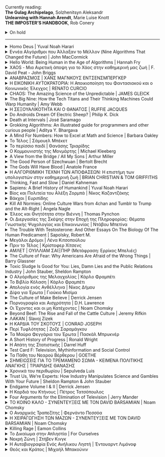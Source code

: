 <p>
Currently reading:
    <br><strong>The Gulag Archipelago</strong>, Solzhenitsyn Aleksandr
    <br><strong>Unlearning with Hannah Arendt</strong>, Marie Luise Knott
    <br><strong>THE IMPOSTER’S HANDBOOK</strong>, Rob Conery
</p>

<!-- TITLE -->
<!--
<details>
    <summary>TITLE | AUTHOR</summary>
    <img src="images/COVER" />
    <p>Finished reading: XX/XX/2020</p>
    <p>Publisher: PUBLISHER</p>
    <p><a href=""></a></p>
    <h3>Quotes</h3>
    <blockquote>
        <p><em>&quot;&quot;</em></p>
    </blockquote>
</details>
-->

<!-- ON HOLD -->

<details>
    <summary>On hold</summary> 
    <p><strong>Artificial Neural Networks</strong>, Robert J. Schalkoff</p>
    <br><strong>An introduction to neural networks</strong>, Ben Kröse, Patrick van der Smagt
    <p><strong>The Mass Psychology of Fascism</strong>, Wilhelm Reich</p>
</details>
    
<hr>

<!-- HOMO DEUS -->
<details>
    <summary>Homo Deus | Yuval Noah Harari</summary>
    <img src="images/homo-deus.jpg" />
    <p>Finished reading: 10/05/2021</p>
    <p>Publisher: Penguin (VINTAGE)</p>
    <p><a href="https://www.ynharari.com/book/homo-deus/">Author's Website</a></p>
    <!--
    <h3>Quotes</h3>
    <blockquote>
        <p><em>&quot;&quot;</em></p>
    </blockquote>
    -->
</details>

<!-- ΕΝΝΕΑ ΑΛΓΟΡΙΘΜΟΙ ΠΟΥ ΑΛΛΑΞΑΝ ΤΟ ΜΕΛΛΟΝ -->
<details>
    <summary>Εννέα Αλγόριθμοι που Άλλαξαν το Μέλλον (Nine Algorithms That Changed the Future) | John MacCormick</summary>
    <img src="images/nine-algorithms.png" />
    <p>Finished reading: 25/11/2020</p>
    <p>Publisher: Πανεπιστημιακές Εκδόσεις Κρήτης</p>
    <p><a href="https://www.cup.gr/book/ennea-algorithmi-pou-allaxan-to-mellon/">Publisher</a></p>
</details>

<!-- HANNAH FRY HELLO WORLD -->
<details>
    <summary>Hello World: Being Human in the Age of Algorithms | Hannah Fry</summary>
    <img src="images/hello-world.png" />
    <p>Finished reading: 15/04/2021</p>
    <p>Publisher: ΠΑΠΑΣΩΤΗΡΙΟΥ ΕΚΔΟΣΕΙΣ</p>
    <p><a href="https://ekdoseis-papasotiriou.gr/products/9789604911400-fry-hannah-hello-wolrd-anthropos-stin-epochi-tou-algorithmou">Publisher</a></p>
    <p><a href="https://www.theguardian.com/books/2018/sep/29/hello-world-hannah-fry-review-artificial-intelligence-algorithms">Hello World by Hannah Fry – AI and why we over-trust what we don’t understand</a></p>
    <!--
    <h3>Quotes</h3>
    <blockquote>
        <p><em>&quot;&quot;</em></p>
    </blockquote>
    -->
</details>

<!-- XAOS - Μια Αιρετική άποψη για το Χάος στην καθημερινή μας ζωή -->

<details>
    <summary>XAOS - Μια Αιρετική άποψη για το Χάος στην καθημερινή μας ζωή | F. David Peat - John Briggs</summary>
    <img src="images/xaos.jpg" />
    <p>Finished reading: 03/10/2020</p>
    <p>Publisher: ΤΡΑΥΛΟΣ</p>
    <p><a href=""></a></p>
    <h3>Quotes</h3>
    <blockquote>
        <p><em>&quot;If we have been hard on our own times it is because we have recoiled from the arrogance it often displays, its great desire to control human nature and the material world, its lust for constant progress, and its condescending attitude toward civilizations it classifies as primitive, underdeveloped, or backward. Most of all, we are concerned with our society’s obsession with the known and its woeful neglect of the dimension of mystery. It is quite right that we should be amazed at our own achievements, our triumphant technology, our science, the power of our computers, but what we don’t know may be sufficiently powerful to overturn in a moment our entire existence and certified knowledge.&quot;</em></p>
        <p>(Source from the original text)</p>
    </blockquote>
</details>

<!-- ΑΝΑΒΡΑΣΜΟΣ -->

<details>
    <summary>ΑΝΑΒΡΑΣΜΟΣ | ΧΑΝΣ ΜΑΓΝΚΟΥΣ ΕΝΤΣΕΝΣΜΠΕΡΓΚΕΡ</summary>
    <img src="images/anavrasmos.jpeg" />
    <p>Finished reading: 15/08/2020</p>
    <p>Publisher: ΕΣΤΙΑ</p>
    <p><a href="https://www.kathimerini.gr/863081/article/politismos/vivlio/o-eyfantastos-entsensmpergker">Ο ευφάνταστος Εντσενσμπέργκερ</a></p>
    <h3>Quotes</h3>
    <blockquote>
        <p><em>&quot;Οι "Αναμνήσεις από έναν αναβρασμό" τηρούν ακόμα λιγότερο τις προδιαγραφές της τεκμηρίωσης, πόσο μάλλον της φιλολογίας. Την περίοδο 1967-1970 δεν είχα διάθεση, χρόνο και ενδιαφέρον να κρατώ συνεχώς ημερολόγιο. Εξάλλου κανείς δεν μπορεί να παρουσιάσει όλα όσα συνέβησαν, με κλίμακα 1:1. Παίζει ρόλο εδώ το γνωστό παράδοξο της χαρτογραφίας. Ένα τοπογραφικό σχέδιο που θα ήταν τόσο ακριβές όσο και το αντικείμενο της απεικόνισης, θα διπλασίαζε την πραγματικότητα και άρα θα ήταν περιττό. <strong>(Γι' αυτό αποτυγχάνουν, ειρήσθω εν παρόδω, όλες οι φαντασιώσεις της εξουσίας για την απόλυτη παρακολούθηση.)</strong> Λοιπόν: caveat lector!&quot;</em></p>
    </blockquote>
    <blockquote>
        <p><em>&quot;Επίσης μου ήταν ξένος ο άνθρωπος τον οποίο συνάντησα στα γραπτά που βρήκα στο υπόγειό μου. Αυτό το Εγώ ήταν κάποιος άλλος. Είδα μόνο μια δυνατότητα για να τον προσεγγίσω: τον διάλογο με έναν σωσία, ο οποίος μου φαινόταν σαν ένας νεότερος αδελφός που δεν τον είχα σκεφτεί πια για πάρα πολύν καιρό. Είχα να του υποβάλλω πολλές ερωτήσεις. Ωστόσο δεν είχα κατά νου ούτε ανάκριση ούτε εξομολόγηση. Μου ήταν αδιάφορο αν αυτός ο σχεδόν σαραντάρης βασανιζόταν τότε από ενοχές ή διάφορες ντροπές, αν είχε δίκιο ή άδικο. Ήταν δική του υπόθεση. Έπρεπε να το αντιμετωπίσει μόνος του. Το μόνο που με ενδιέφερε ήταν οι απαντήσεις του στο ερώτημα: <strong>Αγαπητέ μου, τι είχες στο νου σου όταν τα έκανες όλα αυτά;</strong>&quot;</em></p>
    </blockquote>
</details>

<!-- Η ΕΙΚΟΝΙΚΗ ΑΥΤΟΚΡΑΤΟΡΙΑ -->

<details>
    <summary>Η ΕΙΚΟΝΙΚΗ ΑΥΤΟΚΡΑΤΟΡΙΑ: Η Αποικιοποίηση του Φαντασιακού και ο Κοινωνικός Έλεγχος | RENATO CURCIO</summary>
    <img src="images/eikoniki-aftokratoria.jpg" />
    <p>Finished reading: 10/08/2020</p>
    <p>Publisher: Ελευθεριακή Κουλτούρα</p>
    <p><a href="https://www.goodreads.com/book/show/35120143">GoodReads</a></p>
    <h3>Quotes</h3>
    <blockquote>
        <p><em>&quot;Η υπόσχεση μιας ευρύτερης κοινωνικότητας, που θα πραγματοποιηθεί αυτομάτως, με ένα κλικ, ξεκινά από μια εσώτερη, πρωταρχική ανάγκη, όχι λιγότερο ουσιαστική από το να πίνεις, να τρως ή να ντύνεσαι: την ανάγκη να σχετίζεσαι. [...] Τι μπορεί να είναι πιο ελκτικό σε μια κοινωνία που έχει χάσει την έννοια της πραγματικής κοινότητας και στην οποία οι διαπροσωπικές σχέσεις, διαβρωμένες από την υποκρισία, υποφέρουν είτε από μια ασθενική υγεία, αν δεν έχουν ήδη πεθάνει πρόωρα;&quot;</em></p>
    </blockquote>
    <blockquote>
        <p><em>&quot;Μπαμπά – είπε ο δωδεκάχρονος γιος ενός φίλου μου στον πατέρα του – φόρτωσέ μου το WhatsApp στο κινητό γιατί διαφορετικά οι συμμαθητές μου δεν θα με κάνουν παρεά!&quot;</em></p>
    </blockquote>
    <blockquote>
        <p><em>&quot;Μολονότι στο Internet ανταλλάσσονται καθημερινά δισεκατομμύρια μηνύματα, αυτό είναι η κατ' εξοχήν αυτοκρατορία της απουσίας και οι επικοινωνίες εν τη απουσία είναι κατ' εξοχήν επικοινωνίες μεταξύ φανταστικών ταυτοτήτων. Όχι τυχαία στην αργκό του τα ψευδώνυμα του δικτύου αποκαλούνται άβαταρ. Περιέργως, αυτή η λέξη που στον βραχμανισμό και στον ινδουισμό –κουλτούρες από τις οποίες κατάγεται– αναφέρεται στην κάθοδο και την ενσάρκωση μιας θεότητας στη γη, στην αργκό του Internet το νόημα της λέξης αντιστρέφεται, δείχνοντας την απενσάρκωση και την προβολή στο φανταστικό μέσω ενός ψευδωνύμου. Κάτι που μας λέει ότι τα ψευδώνυμα ή άβαταρ δεν είναι δημιουργήματα του ιστορικού χρόνου και του εδαφικού χώρου, αλλά ρευστές οντότητες στο απέραντο παρόν του ηλεκτρονικού χρόνου.&quot;</em></p>
    </blockquote>
    <blockquote>
        <p><em>&quot;Η διαφορά ανάμεσα σε σχέσεις και συνδέσεις είναι ουσιαστική και έχει σημαντικές επιπτώσεις. Μια από αυτές τη βλέπουμε στη γλώσσα. Υπάρχει, πράγματι, μια πρώτη απόδειξη: η ποιοτική ολίσθηση από την προφορικότητα στη γραφή. Σε αυτό το πέρασμα, όμως, ακόμη και η δεδομένοι κανόνες της γραφής τροποποιούνται. Στην πλατφόρμα του Twitter, όπως είναι γνωστό, τα μηνύματα δεν μπορούν να είναι μεγαλύτερα των 140 χτυπημάτων, ένα όριο που με τη σειρά του έχει πολλές συνέπειες. Για παράδειγμα: συνεπάγεται γρήγορες, άμεσες απαντήσεις, χωρίς να αφήνει χρόνο για σκέψη' επιτρέπει την παραβίαση της στίξης (εξαφάνιση των κομμάτων και των κεφαλαίων)' συνιστά τη σύνταξη σύντομων και ουσιαστικών φράσεων' προτιμώνται συμβατικές λέξεις (Χ επουράνια αγάπη), χωρίς φωνήεντα (τβμπ, νν, μπντζ), εύκολο να πληκτρολογηθούν (twttr ήταν το πρώτο όνομα του Twitter)' αποθαρρύνει την παρουσίαση επιχειρημάτων' παρακινεί σε αναγωγές του τύπου "ναι/όχι".&quot;</em></p>
    </blockquote>
</details>

<!-- CHAOS -->

<details>
    <summary>CHAOS: The Amazing Science of the Unpredictable | JAMES GLEICK</summary>
    <img src="images/chaos-james-gleick.jpeg"
     />
    <p>Finished reading: 30/07/2020</p>
    <p>Publisher: VINTAGE</p>
    <p><a href="https://www.goodreads.com/book/show/64582.Chaos">GoodReads</a></p>
    <h3>Quotes</h3>
    <blockquote>
        <p><em>&quot;The solvable systems are the ones shown in textbooks. They behave. Confronted with a nonlinear system, scientists would have to substitute linear approximations or find some other uncertain backdoor approach. Textbooks showed students only the rare nonlinear systems that would give way to such techniques. They did not display sensitive dependence on initial conditions. Nonlinear systems with real chaos were rarely taught and rarely learned. When people stumbled across such things —and people did— all their training argued for dismissing them as aberrations. Only a few were able to remember that the solvable, orderly, linear systems were the aberrations. Only a few, that is, understood how nonlinear nature is in its soul. Enrico Fermi once exclaimed, “It does not say in the Bible that all laws of nature are expressible linearly!” The mathematician Stanislaw Ulam remarked that to call the study of chaos “nonlinear science” was like calling zoology “the study of non elephant animals.”&quot;</em></p>
    </blockquote>
</details>

<!-- THE BIG NINE -->

<details>
    <summary>The Big Nine: How the Tech Titans and Their Thinking Machines Could Warp Humanity | Amy Webb</summary>
    <img src="images/the-big-nine.jpg"
     />
    <p>Finished reading: 28/06/2020</p>
    <p>Publisher: PublicAffairs</p>
    <p><a href="https://www.publicaffairsbooks.com/titles/amy-webb/the-big-nine/9781541773745/">Publisher Site</a></p>
    <h3>Quotes</h3>
    <blockquote>
        <p><em>&quot;What Zero also proved is that algorithms were now capable of learning without guidance from humans, and it was us humans who’d been holding AI systems back.&quot;</em></p>
    </blockquote>
    <blockquote>
        <p><em>&quot;But who, exactly, is the “we” these AI systems are being modeled on? Whose values, ideals, and worldviews are being taught?&quot;</em></p>
        <p><em>&quot;The short answer is not yours—and also not mine. Artificial intelligence has the mind of its tribe, prioritizing its creators’ values, ideals, and worldviews. But it is also starting to develop a mind of its own.&quot;</em></p>
    </blockquote>
    <blockquote>
        <p><em>&quot;AI-powered directional microphones and smart cameras now dot the highways and streets of Shanghai. Drivers who honk excessively are automatically issued a ticket via Tencent’s WeChat, while their names, photographs, and national identity card numbers are displayed on nearby LED billboards.&quot;</em></p>
    </blockquote>
</details>

<!-- Η ΣΕΞΟΥΑΛΙΚΟΤΗΤΑ ΚΑΙ Ο ΘΑΝΑΤΟΣ -->

<details>
    <summary>Η ΣΕΞΟΥΑΛΙΚΟΤΗΤΑ ΚΑΙ Ο ΘΑΝΑΤΟΣ | RUFFIE JACQUES</summary>
    <img src="images/sexoualikotita-kai-thanatos.jpg"
     />
    <p>Finished reading: 30/03/2020</p>
    <p>Publisher: Εκδόσεις ΡΑΠΠΑ</p>
    <p><a href="http://www.biblionet.gr/book/19360/Ruffi%C3%A9,_Jacques/%CE%97_%CF%83%CE%B5%CE%BE%CE%BF%CF%85%CE%B1%CE%BB%CE%B9%CE%BA%CF%8C%CF%84%CE%B7%CF%84%CE%B1_%CE%BA%CE%B1%CE%B9_%CE%BF_%CE%B8%CE%AC%CE%BD%CE%B1%CF%84%CE%BF%CF%82">BiblioNet</a></p>
    <h3>Quotes</h3>
    <blockquote>
        <p><em>&quot;Αντίθετα με ό,τι πιστεύουμε, το φύλο δεν είναι κατ' ανάγκην σταθερό χαρακτηριστικό για ολόκληρη τη ζωή. Σε ορισμένα ζώα παρατηρούμε μια αλλαγή φύλου με την πάροδο του χρόνου. Το φαινόμενο ονομάζεται διαδοχικός ερμαφροδιτισμός.&quot;</em></p>
    </blockquote>
</details>

<!-- Do Androids Dream Of Electric Sheep? -->

<details>
    <summary>Do Androids Dream Of Electric Sheep? | Philip K. Dick</summary>
    <img src="images/do-androids.jpg"
     />
    <p>Finished reading: 15/03/2020</p>
    <p>Publisher: Weidenfeld & Nicolson</p>
    <p><a href="https://www.weidenfeldandnicolson.co.uk/titles/philip-k-dick/do-androids-dream-of-electric-sheep/9781780220383/">Publisher's website</a></p>
    <h3>Quotes</h3>
    <blockquote>
        <p><em>&quot;He had wondered as had most people at one time or another precisely why an android bounced helplessly about when confronted by an empathy-measuring test. Empathy, evidently, existed only within the human community, whereas intelligence to some degree could be found throughout every phylum and order including the arachnida. For one thing, the emphatic faculty probably required an unimpaired group instinct; a solitary organism, such as a spider, would have no use for it; in fact it would tend to abort a spider's ability to survive. It would make him conscious of the desire to live on the part of his prey. Hence all predators, even highly developed mammals such as cats, would starve.<br/>Empathy, he once had decided, must be limited to herbivores or anyhow omnivores who could depart from a meat diet. Because, ultimately, the emphatic gift blurred the boundaries between hunter and victim, between the successful and the defeated.&quot;</em></p>
    </blockquote>
</details>

<!-- Death at Intervals -->

<details>
    <summary>Death at Intervals | José Saramago</summary>
    <img src="images/death-at-intervals.jpg"
     />
    <p>Finished reading: 09/02/2020</p>
    <p>Publisher: VINTAGE</p>
    <p><a href="https://en.wikipedia.org/wiki/Death_with_Interruptions">Wikipedia entry</a></p>
    <h3>Quotes</h3>
    <blockquote>
        <p><em>&quot;Death's perplexity is perfectly understandable. She was placed in this world so long ago that she can no longer remember from whom she received the necessary instructions to carry out the job she was charged with. They placed the regulations in her hands, pointed out the words thou shalt kill as the one guiding light of her future activities and told her, doubtless not noticing the macabre irony, to get on with her life.&quot;</em></p>
    </blockquote>
</details>

<!-- Grokking Algorithms: An illustrated guide for programmers and other curious people -->

<details>
    <summary>Grokking Algorithms: An illustrated guide for programmers and other curious people | Aditya Y. Bhargava </summary>
    <img src="images/Bhargava-Algorithms_hires.png"
     />
    <p>Finished reading: 14/01/2020</p>
    <p>Publisher: Manning Publications </p>
    <p><a href="https://www.manning.com/books/grokking-algorithms">Website</a></p>
</details>

<!-- A Mind For Numbers -->

<details>
    <summary>A Mind For Numbers: How to Excel at Math and Science | Barbara Oakley </summary>
    <img src="images/mind-for-numbers-front.jpg"
     />
    <p>Finished reading: 20/12/2019</p>
    <p>Publisher: TarcherPerigee </p>
    <p><a href="https://barbaraoakley.com/books/a-mind-for-numbers/">Author's Website</a></p>
</details>

<!-- Το Τέλος | Σάμουελ Μπέκετ -->

<details>
    <summary>Το Τέλος | Σάμουελ Μπέκετ</summary>
    <img src="images/beckett-to-telos-cover.jpg"
     />
    <p>Finished reading: 11/2019</p>
    <p>Publisher: Εκδόσεις Αλεξάνδρεια</p>
    <p><a href="http://alexandria-publ.gr/shop/to-telos/">Link</a></p>
    <h3>Quotes</h3>
    <blockquote>
        <p>
            <br>
            <em>&quot;Δεν αισθανόμουν καλά, όμως μου είπαν ότι ήμουν αρκετά καλά. Δεν είπαν βέβαια κατά λέξη ότι δεν επρόκειτο ποτέ να αισθανθώ καλύτερα, το έπιασα όμως το υπονοούμενο.&quot;</em>
        </p>
    </blockquote>
</details>

<!-- Το περίσσιο παιδί -->

<details>
    <summary>Το περίσσιο παιδί | Θανάσης Τριαρίδης</summary>
    <img src="images/to perissio paidi.jpg"
     />
    <p>Finished reading: 11/2019</p>
    <p>Publisher: Εκδόσεις Gutenberg</p>
    <p><a href="https://www.dardanosnet.gr/book_details.php?id=2582">Link</a></p>
</details>

<details>
    <summary>Ο Κομμουνιστής της Μονμάρτης | Michael Kleeberg </summary>
    <img src="images/communiste-monmarte.jpg"
     />
    <p>Finished reading: 08/2019</p>
    <p>Publisher: Εκδόσεις Άγρα</p>
    <p><a href="http://www.biblionet.gr/book/220517/Kleeberg,_Michael/%CE%9F_%CE%BA%CE%BF%CE%BC%CE%BC%CE%BF%CF%85%CE%BD%CE%B9%CF%83%CF%84%CE%AE%CF%82_%CF%84%CE%B7%CF%82_%CE%9C%CE%BF%CE%BD%CE%BC%CE%AC%CF%81%CF%84%CF%81%CE%B7%CF%82">BiblioNet link</a></p>
</details>

<details>
    <summary>A View from the Bridge / All My Sons | Arthur Miller </summary>
    <img src="images/a-view-from-the-bridge--all-my-sons.jpg"
     />
    <p>Finished reading: 08/2019</p>
    <p>Publisher: Penguin Classics</p>
    <p><a href="https://www.goodreads.com/book/show/437965.A_View_from_the_Bridge_All_My_Sons">GoodReads link</a></p>
</details>

<details>
    <summary>The Good Person of Szechwuan | Bertolt Brecht </summary>
    <img src="images/the-good-person.jpg"
     />
    <p>Finished reading: 08/2019</p>
    <p>Publisher: Methuen Drama</p>
    <p><a href="https://en.wikipedia.org/wiki/The_Good_Person_of_Szechwan">Wikipedia link</a></p>
    <h3>Quotes</h3>
    <blockquote>
        <p>
            <br>
            <em>&quot;<strong>SHEN TEH:</strong> I am not good. I have an admission to make: when Wang asked me if I could shelter you I had hesitations.&quot;</em>
            <br><br>
            <em>&quot;<strong>THE FIRST GOD:</strong> Hesitations do not count if you overcome them.&quot;</em>
            <br>
        </p>
    </blockquote>
    <blockquote>
        <p>
            <br>
            <em>&quot;<strong>SHEN TEH:</strong> Wait, Illustrious Ones. I am by no means sure that I am good. I should certainly like to be, but how am I to pay the rent? Let me admit: I sell myself in order to live, and even so I cannot manage, for there are so many forced to do this. I would take on anything, but who would not? Of course I should like to obey the commadmentments: to honour my parents and respect the truth. Not to covet my neighbour's house would be a joy to me, and to love, honour and cherish a husband would be very pleasant. Nor do I wish to exploit other men or to rob the defenceless. But how can it be done? Even by breaking one or two of the commadments I can barely manage. &quot;</em>
            <br><br>
            <em>&quot;<strong>THE FIRST GOD:</strong> All these, Shen Teh, are but the doubts of a good person.&quot;</em>
            <br>
        </p>
    </blockquote>
</details>

<details>
    <summary>The Gods Will Have Blood | Anatole France </summary>
    <img src="images/the-gods-will-have-blood.jpg"
     />
    <p>Finished reading: 08/2019</p>
    <p>Publisher: Penguin Classics</p>
    <p><a href="https://en.wikipedia.org/wiki/The_Gods_Are_Athirst">Wikipedia link</a></p>
    <h3>Quotes</h3>
    <blockquote>
        <p><em>&quot;Do allow me to give you a word of advice, citizen. If you want to make something of your life, give up your packs of patriotic cards, forget about your revolutionary symbols, your Hercules, your Hydras, your Furies pursuing traitors, your geniuses of Liberty – and paint me some pretty girls. Citizens' enthusiasm for self-reformation diminishes with time; men's love for women never.&quot; p.52</em></p>
    </blockquote>
</details>

<!-- Η ΑΛΓΟΡΙΘΜΙΚΗ ΤΕΧΝΗ ΤΩΝ ΑΠΟΦΑΣΕΩΝ -->

<details>
    <summary>Η ΑΛΓΟΡΙΘΜΙΚΗ ΤΕΧΝΗ ΤΩΝ ΑΠΟΦΑΣΕΩΝ: Η επιστήμη των υπολογιστών στην καθημερινή ζωή | BRIAN CHRISTIAN & TOM GRIFFITHS</summary>
    <img src="images/algorithms-to-live-by.jpg"
     />
    <p>Finished reading: 08/2019</p>
    <p>Publisher: ΠΑΝΕΠΙΣΤΗΜΙΑΚΕΣ ΕΚΔΟΣΕΙΣ ΚΡΗΤΗΣ SCI-CLOPEDIA</p>
    <p>Μετάφραση: Αλέξανδρος Χορταράς</p>
    <p><a href="https://www.goodreads.com/book/show/43194493">Goodreads link</a></p>
    <h3>Quotes</h3>
    <blockquote>
        <p><em>&quot;Ένας αλγόριθμος, όμως, είναι απλώς μια ακολουθία βημάτων που χρησιμοποιούνται για την επίλυση ενός προβλήματος, και οι αλγόριθμοι είναι κάτι πολύ ευρύτερο -και πολύ παλαιότερο- από τους υπολογιστές. Πολύ πριν να χρησιμοποιηθούν για πρώτη φορά από τις μηχανές, οι αλγόριθμοι χρησιμοποιούνταν από τους ανθρώπους. / Σελ. xiv&quot;</em></p>
    </blockquote>
    <blockquote>
        <p><em>&quot;Η αρχή του ΕΜΑ (Επί Μακρότερον Αχρησιμοποίητου) μας διδάσκει ότι το επόμενο πράγμα που μπορούμε να περιμένουμε ότι θα χρειαστούμε είναι το τελευταίο πράγμα που χρειαστήκαμε, ενώ εκείνο που θα χρειαστούμε αμέσως μετά είναι πιθανότατα αυτό που χρησιμοποιήσαμε προτελευταίο. Και το τελευταίο πράγμα που μπορούμε να περιμένουμε ότι θα χρειαστούμε είναι αυτό που δεν έχουμε χρειαστεί το μεγαλύτερο χρονικό διάστημα. / Σελ. 96&quot;</em></p>
    </blockquote>
</details>

<!-- Thinking, Fast and Slow -->

<details>
    <summary>Thinking, Fast and Slow | Daniel Kahneman</summary>
    <img src="https://upload.wikimedia.org/wikipedia/en/thumb/c/c1/Thinking%2C_Fast_and_Slow.jpg/220px-Thinking%2C_Fast_and_Slow.jpg"
     />
    <p>Finished reading: 2019</p>
    <p><a href="https://en.wikipedia.org/wiki/Thinking,_Fast_and_Slow">Wikipedia link</a></p>
</details>

<details>
    <summary>Sapiens: A Brief History of Humankind | Yuval Noah Harari</summary>
    <img src="https://upload.wikimedia.org/wikipedia/en/d/d2/Sapiens_A_Brief_History_of_Humankind.jpg"
     />
    <p>Finished reading: 2019</p>
    <p><a href="https://en.wikipedia.org/wiki/Sapiens:_A_Brief_History_of_Humankind">Wikipedia link</a></p>
</details>

<!-- ΒΙΟΣ ΚΑΙ ΠΟΛΙΤΕΙΑ ΤΟΥ ΑΛΕΞΗ ΖΟΡΜΠΑ -->

<details>
    <summary>Βίος και Πολιτεία του Αλέξη Ζορμπά | Νίκος Καζαντζάκης</summary>
    <p>Finished reading: 2018</p>
</details>

<!-- ΒΑΚΧΑΙ -->

<details>
    <summary>Βάκχαι | Ευριπίδης </summary>
    <p>Finished reading: 2018</p>
    <p>Publisher: Κάκτος</p>
    <p><a href="https://www.kaktos.gr/000136">Publisher's Website</a></p>
</details>

<!-- KILL ALL NORMIES -->

<details>
    <summary>Kill All Normies: Online Culture Wars from 4chan and Tumblr to Trump and the Alt-Right | Angela Nagle</summary>
    <img src="images/kill-all-normies.jpg" />
    <p>Finished reading: 2018</p>
    <p>Publisher: Zero Books</p>
    <p><a href="https://en.wikipedia.org/wiki/Kill_All_Normies">Wikipedia link</a></p>
</details>

<!-- Έλεος και Θνητότητα στην Βιέννη -->

<details>
    <summary>Έλεος και Θνητότητα στην Βιέννη | Thomas Pynchon</summary>
    <img src="images/pynchon-vienna.jpg" />
    <p>Finished reading: 2018</p>
    <p>Publisher: Κακός Βηξ</p>
    <p>Original Title: Mercy and Mortality in Vienna</p>
    <p><a href="https://www.goodreads.com/book/show/36380925">Goodreads link</a></p>
</details>

<!-- Οι Διεργασίες της Σκέψης στην Εποχή της Πληροφορίας: Θέματα Γνωστικής Ψυχολογίας και Επικοινωνίας | Ντάβου Μπετίνα -->

<details>
    <summary>Οι Διεργασίες της Σκέψης στην Εποχή της Πληροφορίας: Θέματα Γνωστικής Ψυχολογίας και Επικοινωνίας | Ντάβου Μπετίνα</summary>
    <p>Finished reading: 2016</p>
    <p><a href="http://www.biblionet.gr/book/30112/%CE%9D%CF%84%CE%AC%CE%B2%CE%BF%CF%85,_%CE%9C%CF%80%CE%B5%CF%84%CE%AF%CE%BD%CE%B1/%CE%9F%CE%B9_%CE%B4%CE%B9%CE%B5%CF%81%CE%B3%CE%B1%CF%83%CE%AF%CE%B5%CF%82_%CF%84%CE%B7%CF%82_%CF%83%CE%BA%CE%AD%CF%88%CE%B7%CF%82_%CF%83%CF%84%CE%B7%CE%BD_%CE%B5%CF%80%CE%BF%CF%87%CE%AE_%CF%84%CE%B7%CF%82_%CF%80%CE%BB%CE%B7%CF%81%CE%BF%CF%86%CE%BF%CF%81%CE%AF%CE%B1%CF%82"></a>ΒιβλίοNet Link</p>
</details>

<!-- The Trouble With Testosterone -->

<details>
    <summary>The Trouble With Testosterone: And Other Essays On The Biology Of The Human Predicament | Sapolsky, Robert M.</summary>
    <p>Finished reading: 2015</p>
    <p><a href="https://www.goodreads.com/book/show/20668.The_Trouble_with_Testosterone_and_Other_Essays_on_the_Biology_of_the_Human_Predicament">goodreads.com link</a></p>
</details>

<!-- Μεγάλοι Δρόμοι | Λένα Κιτσοπούλου -->

<details>
    <summary>Μεγάλοι Δρόμοι | Λένα Κιτσοπούλου</summary>
    <p>Εκδόσεις Μεταίχμιο</p>
    <img src="images/megaloi-dromoi.jpg" />
</details>

<!-- Πριν το Τέλος | Κρίστοφερ Χίτσενς -->

<details>
    <summary>Πριν το Τέλος | Κρίστοφερ Χίτσενς</summary>
    <p>Εκδόσεις Μεταίχμιο</p>
    <h3>Quotes</h3>
    <blockquote>
        <p><em>&quot;Γεναίος; Χα! Κράτα τον χαρακτηρισμό για καμιά μάχη από την οποία δεν μπορείς να το σκάσεις.&quot;</em></p>
    </blockquote>
</details>

<!-- ΑΜΛΕΤ -->

<details>
    <summary>ΑΜΛΕΤ | ΟΥΙΛΛΙΑΜ ΣΑΙΞΠΗΡ (Μετάφραση: Ερρίκος Μπελιές)</summary>
    <img src="images/hamlet.jpg" />
    <p>Finished reading: -</p>
    <p>Publisher: ΚΕΔΡΟΣ</p>
    <p><a href="https://www.kedros.gr/product/8053/amlet-metafrasi-errikos-mpelies.html">Publisher Website</a></p>
    <h3>Quotes</h3>
    <blockquote>
        <p><em>&quot;
            Βουνά, κόσμος ολόκληρος τα παραδείγματα που με προτρέπουν:<br/>
            μάρτυράς μου ο μέγας κι ισχυρός αυτός στρατός,<br/>
            με αρχηγό έναν τρυφερό και καλομαθημένο πρίγκηπα,<br/>
            που το μυαλό του, φουσκωμένο από θεία φιλοδοξία,<br/>
            χλευάζει την άδηλη κι αβέβαιη έκβαση κι εκθέτει<br/>
            ό,τι φθαρτό κι επισφαλές έχει σε όσα τολμούν<br/>
            ο κίνδυνος, ο θάνατος κι η μοίρα - και όλα αυτά<br/>
            για ένα τίποτα, μια παρωνυχίδα, ένα τσόφλι αυγού!<br/>
            Αληθινά μεγάλος δεν είναι όποιος ξεσηκώνεται<br/>
            χωρίς πρόκληση σοβαρή, αλλά εκείνος που ορμάει<br/>
            και για ένα τίποτα οργανώνει πόλεμο φοβερό,<br/>
            εάν διακυβεύεται η τιμή του. Ορίστε, εγώ τι θα κάνω;<br/>
            Εγώ, που μου σκότωσαν τον πατέρα και ατίμασαν τη μάνα μου<br/>
            - λόγοι που θα 'πρεπε να μου φουντώσουνε μυαλό και αίμα -<br/>
            μένω άπραγος, νωθρός, ενώ - άλλη ντροπή μου! -<br/>
            μπροστά μου παρελαύνουν είκοσι χιλιάδες άντρες, οδεύουν<br/>
            προς τον θάνατο για μια ιδέα, μια αυταπάτη δόξας,<br/>
            και προχωράνε προς τον τάφο λες και είναι το κρεβάτι τους,<br/>
            πάνε να πολεμήσουνε για ένα κομματάκι γης<br/>
            που δεν θα τους χωράει όρθιους να δώσουνε τη μάχη,<br/>
            ούτε επαρκεί για να φιλοξενήσει τους νεκρούς τους.<br/>
            Ω, πρέπει από δω κι εμπρός στον φόνο<br/>
            να είν' η σκέψη μου: αλλιώς, άχρηστη είναι μόνο.<br/>
        &quot;</em></p>
        <p>4η Πράξη, Σκηνή 4η</p>
    </blockquote>
</details>

<!-- The Culture of Fear: Why Americans Are Afraid of the Wrong Things | Barry Glassner -->

<details>
    <summary>The Culture of Fear: Why Americans Are Afraid of the Wrong Things | Barry Glassner</summary>
    <p>Basic Books</p>
    <p><a href="https://en.wikipedia.org/wiki/Culture_of_fear">Wikipedia link</a></p>
    <h3>Quotes</h3>
    <blockquote>
        <p><em>&quot;Disproportionate coverage in the news media plainly has effects on readers and viewers. When Esther Madriz, a professor at Hunter College, interviewed women in New York City about their fears of crime they frequently responded with the phrase "I saw it in the news." The interviewees identified the news media as both the source of their fears and the reason they believed those fears were valid. Asked in a national poll why they believe the country has a serious crime problem, 76 percent of people cited stories they had seen in the media. Only 22 percent cited personal experience.&quot;</em></p>
    </blockquote>
    <blockquote>
        <p><em>&quot;Television news programs survive on scares. On local newscasts, where producers live by the dictum "if it bleeds, it leads," drug, crime, and disaster stories make up most of the news portion of the broadcasts. Evening newscasts on the major networks are somewhat less bloody, but between 1990 and 1998, when the nation's murder rate declined by 20 percent, the number of murder stories on network newscasts increased 600 percent (not counting stories about O.J. Simpson).&quot;</em></p>
    </blockquote>
</details>

<details>
    <summary>Toxic Sludge Is Good for You: Lies, Damn Lies and the Public Relations Industry | John Stauber, Sheldon Rampton</summary>
    <p>Finished reading: ...</p>
    <p><a href="https://www.goodreads.com/book/show/659246.Toxic_Sludge_Is_Good_for_You">goodreads.com link</a></p>
    <h3>Quotes</h3>
    <blockquote>
        <p><em>&quot;The best PR is never noticed&quot;</em></p>
    </blockquote>
    <blockquote>
        <p><em>&quot;On the surface it seemed like an ordinary publicity stunt for 'female emancipation'. [...] A contingent of New York debutantes marched down Fifth Avenue in the 1929 Easter Parade, each openly lighting and smoking cigarettes. It was the first time in the memory of most Americans that any woman who wasn't a prostitute had been seen smoking in public. It was dubbed the &quot;torches of liberty contingent&quot; by Edward Bernays, its brilliant behind-the-scenes organizer. [...] later admitted that he had been paid a tidy sum to orchestrate the march by George Washington Hill, president of the American Tobacco Company. [...] it had achieved its goal of breaking the taboo against female smoking.&quot;</em></p>
    </blockquote>
</details>

<details>
    <summary>Ο Αλγόριθμος της Μελαγχολίας | Κάρλο Φραμπέτι</summary>
    <p>Finished reading: ...</p>
    <p>Publisher: Opera</p>
    <p><a href="https://www.operabooks.gr/book_details/82/4/1/">Publisher's Website Link</a></p>
    <h3>Quotes</h3>
    <blockquote>
        <p><em>&quot;Ποιά είναι η καλύτερη ερώτηση που μπορεί να τεθεί, και ποιά είναι η καλύτερη απάντηση που μπορεί να δοθεί;" ρώτησε ο Επιμενίδης. Και ο Βούδας αποκρίθηκε: "Η καλύτερη ερώτηση που μπορεί να τεθεί, είναι αυτή που μόλις μου έθεσες, και η καλύτερη απάντηση που μπορεί να δοθεί, είναι αυτή που σου δίνω τώρα.&quot;</em></p>
    </blockquote>
</details>

<details>
    <summary>Το Βιβλίο Κόλαση | Κάρλο Φραμπέτι</summary>
    <p>Finished reading: ...</p>
    <p>Publisher: Opera</p>
    <p><a href="https://www.operabooks.gr/book_details/94/0/">Publisher's Website Link</a></p>
    <h3>Quotes</h3>
    <blockquote>
        <p><em>&quot;"Κατ' αρχάς ελάχιστοι είναι αυτοί που μπορούν να κάνουν πραγματικά χωρίς θρησκευτικούς μύθους" απάντησε ο βιβλιοθηκάριος. "Οι περισσότεροι απ' αυτούς που πιστευουν ότι μπορούν να κάνουν χωρίς τη θρησκεία, γατζώνονται σε μια σειρά υποκατάστατων μύθων (ψευδο-επιστημονικών, πατριωτικών, εσωτερικιστικών), οι οποίοι ναι με δεν εξορκίζουν το φόβο του θανάτου αλλά τουλάχιστον απαλύνουν τον φόβο της ζωής. Δεύτερον, ο ίδιος ο θάνατος είναι ένα φαινόμενο μοναδικό, οριστικό, που όλοι σχεδόν το βλέπετε σαν κάτι θολό και μακρινό, κάτι που, όπως και ο Ήλιος δεν μπορείς να το δεις καταπρόσωπο. Δεν υπάρχει εμπειρία θανάτου, μας θυμίζει ο Επίκουρος: όταν είσαι εσύ, δεν είναι ο θάνατος. Όταν είναι ο θάνατος δεν είσαι εσύ πια.* Αντίθετα, η μοναξιά είναι μια εμπειρία συχνή (για να μη πω συνεχής) και άμεση, πολύ δύσκολο να την καταπραύνεις κατά τρόπο στοιχειωδώς ικανοποιητικό στο σκληρό σας κόσμο. Η ανάγκη να παραμυθιαστείτε σε ό,τι αφορά στη μοναξιά, είναι πολύ πιο άμεση και επιτακτική από την ανάγκη να παραμυθιαστείτε σε ό,τι αφορά στο θάνατο. Γι΄αυτό και ο έρωτας είναι ο βασικός, ο θεμελιώδης μύθος σας."&quot;</em></p>
        <p><em>&quot;"Αυτός είναι ο δεύτερος κύκλος, ο κύκλος των λάγνων" ανήγγειλε επίσημα ο δαίμονας. "Εδώ θα συναντήσεις όλα σχεδόν τα βιβλία αγάπης..."<br/>"Γιατί σχεδόν όλα;"<br/>"Γιατί σχεδόν όλα δίνουν αξία, αν δεν την εξυμνούν απροκάλυπτα, στην κτηνώδη συνήθεια να καταβροχθίζουμε τους άλλους."<br/>"Μα η λαγνεία..."<br/>"Η αγάπη είναι λαγνεία" με διέκοψε ο βιβλιοθηκάριος. "Η λαγνεία είναι η υπέρμετρη όρεξη για σαρκικές απολαύσεις, και τι πιο υπέρμετρη όρεξη απ΄την επιθυμία ν΄αποκτήσεις ένα κομμάτι κρέας μόνο για σένα και για όλη σου τη ζωή, να καταπιείς ζωντανό κάποιο άλλο πρόσωπο;"&quot;</em></p>
    </blockquote>
</details>

<!-- Απολογία ενός Ανθέλληνα | Νίκος Δήμου -->

<details>
    <summary>Απολογία ενός Ανθέλληνα | Νίκος Δήμου</summary>
    <p>Finished reading: ...</p>
    <p>Publisher: Opera</p>
    <p><a href="http://www.ndimou.gr/el/keimena/anthologia/dokimia/apologia/">Link from Author's site</a></p>
    <h3>Quotes</h3>
    <blockquote>
        <p><em>&quot;Στις σχέσεις λαών (και ανθρώπων) το απόλυτο είναι τερατώδες. Οδηγεί σε θηριωδίες και καταστροφές. Πρέπει να καταπολεμηθεί κάθε τι το απόλυτο, κάθε άποψη που γεννάει φανατισμό και αποκλεισμό του άλλου. Ο συμβιβασμός δεν είναι ταπείνωση – είναι η ουσία της ανθρωπιάς, το παιδί του διαλόγου, η σοφία της δημοκρατίας.&quot;</em></p>
    </blockquote>
</details>

<!-- Δίψα για Έρωτα | Γιούκιο Μισίμα -->

<details>
    <summary>Δίψα για Έρωτα | Γιούκιο Μισίμα</summary>
    <p>Finished reading: ...</p>
    <p>Publisher: Εκδόσεις Καστανιώτη</p>
    <p><a href="https://www.kastaniotis.com/book/978-960-03-6147-6">Link from Publisher's site</a></p>
</details>

<!-- The Culture of Make Believe | Derrick Jensen -->

<details>
    <summary>The Culture of Make Believe | Derrick Jensen</summary>
    <img src="images/culture-of-make-believe.jpeg" alt="The Culture of Make Believe by author Derrick Jensen"/>
    <p>Finished reading: ...</p>
    <p><a href="https://en.wikipedia.org/wiki/The_Culture_of_Make_Believe">Wikipedia link</a></p>
    <h3>Quotes</h3>
    <blockquote>
        <p><em>&quot;When discussing hate groups, why do we so often constrict our vision to include only the most absurd, the most grotesque, the most individual or small-scale of crimes? Why not go after larger targets? What about hatred or exploitation that is systematic, that is codified, that hides behind the screen of law, religion, philosophy, science?&quot;</em></p>
    </blockquote>
</details>

<!-- Πορνογραφία και Αισχρότητα | D.H. Lawrence -->

<details>
    <summary>Πορνογραφία και Αισχρότητα | D.H. Lawrence</summary>
    <p>Finished reading: ...</p>
    <p>Publisher: ΡΟΕΣ | microMEGA</p>
    <p><a href="http://www.biblionet.gr/book/4137/Lawrence,_David_Herbert,_1885-1930/%CE%A0%CE%BF%CF%81%CE%BD%CE%BF%CE%B3%CF%81%CE%B1%CF%86%CE%AF%CE%B1_%CE%BA%CE%B1%CE%B9_%CE%B1%CE%B9%CF%83%CF%87%CF%81%CF%8C%CF%84%CE%B7%CF%84%CE%B1">link</a></p>
    <h3>Quotes</h3>
    <blockquote>
        <p><em>&quot;…ποτέ η όρεξη για πορνογραφία δεν ήταν δυνατότερη από όσο σήμερα. Αποτελεί σημάδι της αρρωστημένης κατάστασης της πολιτείας / κοινωνίας. Αλλά ο τρόπος για να γιατρευτεί η αρρώστια είναι να μιλάμε ανοιχτά για το σεξ και το σεξουαλικό ερέθισμα. [...] Μόνο μια φυσική, φρέσκια ειλικρίνεια σχετικά με το σεξ θα ωφελούσε, τώρα που έχουμε κατακλυστεί από την κρυφή ή μισόκρυφή πορνογραφία. Και ίσως οι παραμυθάδες της Αναγέννησης, ο Βοκκάκιος, ο Λάσκα και οι υπόλοιποι να είναι το καλύτερο αντίδοτο που μπορούμε να βρούμε τώρα, ακριβώς όπως το περισσότερο μπλάστρωμα με πουριτανισμό είναι η πιο επιζήμια θεραπεία που μπορούμε να ακολουθήσουμε.&quot;</em></p>
    </blockquote>
    <blockquote>
        <p><em>&quot;Διότι κάθε άνθρωπος έχει μέσα του και τον όχλο και το άτομο, σε διαφορετικές αναλογίες. Μερικοί έχουν σχεδόν αποκλειστικά τον όχλο μέσα τους, είναι ανίκανοι για ευφάνταστες ατομικές αντιδράσεις. […] Η αντίδραση του καθενός σε μια λέξη μπορεί να είναι αντίδραση είτε του όχλου, είτε ατομική. Εναπόκειται στον άνθρωπο να αναρωτηθεί: Είναι η αντίδρασή μου ατομική, ή απλώς αντιδρώ με την ιδιότητα του όχλου;&quot;</em></p>
    </blockquote>
</details>

<!-- Οι Έχοντες και οι μη Κατέχοντες | Noam Chomsky -->

<details>
    <summary>Οι Έχοντες και οι μη Κατέχοντες | Noam Chomsky</summary>
    <p></p>
    <p>Finished reading: ...</p>
    <p>Publisher: Εκδόσεις Καστανιώτη</p>
    <p><a href="https://eds.b.ebscohost.com/eds/detail/detail?vid=1&sid=71ca933c-a38d-48aa-ae47-f922b5ee967e%40pdc-v-sessmgr04&bdata=Jmxhbmc9ZWwmc2l0ZT1lZHMtbGl2ZQ%3d%3d#AN=nlg.152936&db=cat05962a">National Library of Greece link</a></p>
    <p><a href="https://en.wikipedia.org/wiki/Class_Warfare">Wikipedia Link (Original)</a></p>
    <h3>Quotes</h3>
    <blockquote>
        <p><em>&quot;Τα στοιχεία του ΟΗΕ αποκαλύπτουν ότι προκειμένου να διασφαλιστεί η εκπαίδευση, η υγειονομική περίθαλψη, η επάρκεια τροφής και ασφαλείς εγκαταστάσεις ύδρευσης και αποχέτευσης για πάνω από δυο δισεκατομμύρια ανθρώπους (εκ των οποίων το ένα δισεκατομμύριο διαθέτει εισόδημα μικρότερο από ένα δολάριο την ημέρα) που στερούνται αυτά τα στοιχειώδη αγαθά θα απαιτούνταν μόλις το 4% (ναι, το τέσσερα τοις εκατό) της περιουσίας των 225 πλέον πλουσίων κατοίκων του πλανήτη μας.&quot;</em></p>
    </blockquote>
    <blockquote>
        <p><em>&quot;Έχει ενδιαφέρον ότι, στη σημερινή πολιτική σκηνή, χρησιμοποιείται σε πολύ μεγάλο βαθμό η παθητική φωνή. Για παράδειγμα, στο New Yorker δημοσιεύτηκε στις 16 Οκτωβρίου ένα άρθρο για την ανισότητα των εισοδημάτων, στο οποίο χρησιμοποιείται συνέχεια η παθητική φωνή. Η ανισότητα είναι κάτι που υφίσταται. Δεν υπάρχει ποιητικό αίτιο, δεν υπάρχει κάποιος υπεύθυνος. Η ενεργητική φωνή δεν χρησιμοποιείται. Οι άνθρωποι γίνονται φτωχότεροι. Δεν τους κάνει κάποιος φτωχότερους. Απλά, είναι κάτι που συμβαίνει.&quot;</em></p>
    </blockquote>
</details>

<!-- Beyond Beef: The Rise and Fall of the Cattle Culture | Jeremy Rifkin -->

<details>
    <summary>Beyond Beef: The Rise and Fall of the Cattle Culture | Jeremy Rifkin</summary>
    <p></p>
    <p>Finished reading: ...</p>
    <p>Publisher: Plume</p>
    <p><a href="https://www.goodreads.com/book/show/122381.Beyond_Beef">Goodreads.com Link</a></p>
    <h3>Quotes</h3>
    <blockquote>
        <p><em>&quot;There are currently 1.28 billion cattle populating the earth[1]. They graze on nearly 24 percent of the landmass of the planet and consume enough grain to feed hundreds of millions of people. Their combined weight exceeds that of the human population on earth.&quot;</em></p>
    </blockquote>
    <blockquote>
        <p><em>&quot;Cattle raising is a primary factor in the destruction of the world's remaining tropical rain forests. Millions of acres of ancient forests in Central and South America are being felled and cleared to make room for pastureland to graze cattle. Cattle herding is responsible for much of the spreading desertification in the sub-Sahara of Africa and the western rangeland of the United States and Australia.&quot;</em></p>
    </blockquote>
    <blockquote>
        <p><em>&quot;In developing nations, millions of peasants are being forced off their ancestral lands to make room for the conversion of farmland from subsistence food grain production to commercial feed grain production.<br>While millions of human beings go hungry for lack of adequate grain, millions more in the industrial world die from diseases caused by an excess of grain-fed animal flesh, and especially beef, in their diets. Americans, Europeans, and increasingly the Japanese are gorging on grain-fed beef and dying from the "diseases of affluence" - heart attacks, strokes and cancer.&quot;</em></p>
    </blockquote>
    <blockquote>
        <p><em>&quot;The book concludes with a plea to humanity to move beyond the beef culture in the twenty-first century. Dismantling the global cattle complex and significantly reducing the consumption of beef is an essential task of the coming decades if we are to have any hope of restoring our planet to health and feeding a growing human population.&quot;</em></p>
    </blockquote>
</details>

<!-- ΛΑΚΑΝ | Slavoj Zizek -->

<details>
    <summary>ΛΑΚΑΝ | Slavoj Zizek</summary>
    <img src="images/slavoj-zizek-lacan.jpg"
     />
    <p data-finished-reading></p>
    <p>Publisher: ΕΚΔΟΣΕΙΣ ΠΑΤΑΚΗ</p>
    <p><a href="http://www.biblionet.gr/book/140277/%C5%BDi%C5%BEek,_Slavoj/%CE%9B%CE%B1%CE%BA%CE%AC%CE%BD">BiblioNet Link</a></p>
    <h3>Quotes</h3>
    <blockquote>
        <p><em>&quot;Το φροϋδικό ασυνείδητο προκάλεσε τέτοιο σκάνδαλο όχι εξαιτίας του ισχυρισμού ότι ο ορθολογικός εαυτός υπόκειται στο πολύ ευρύτερο φάσμα των ανορθολογικών τυφλών ενστίκτων, αλλά επειδή κατέδειξε τον τρόπο με τον οποίο το ασυνείδητο υπακούει σε μια δική του γραμματική και λογική: το ασυνείδητο σκέπτεται και ομιλεί. (σ.12)&quot;</em></p>
    </blockquote>
</details>

<details>
    <summary>Η ΚΑΡΔΙΑ ΤΟΥ ΣΚΟΤΟΥΣ | CONRAD JOSEPH</summary>
    <br/>
    <img src="images/heart-of-darkness.jpg"/>
    <p>Finished reading: ?</p>
    <p>Publisher: ΠΑΤΑΚΗΣ</p>
    <p><a href="http://www.biblionet.gr/book/2574/Conrad,_Joseph,_1857-1924/%CE%97_%CE%BA%CE%B1%CF%81%CE%B4%CE%B9%CE%AC_%CF%84%CE%BF%CF%85_%CF%83%CE%BA%CF%8C%CF%84%CE%BF%CF%85%CF%82">BiblioNet</a></p>
</details>

<details>
    <summary>Περί Τυφλότητας | Ζοζέ Σαραμάγκου</summary>
    <br/>
    <img src="images/peri-tyflotitas.jpg"/>
    <p>Finished reading: 200x</p>
    <p>Publisher: ΕΚΔΟΣΕΙΣ ΚΑΣΤΑΝΙΩΤΗ</p>
    <p><a href="http://www.biblionet.gr/book/134736/Saramago,_Jos%C3%A9,_1922-2010/%CE%A0%CE%B5%CF%81%CE%AF_%CF%84%CF%85%CF%86%CE%BB%CF%8C%CF%84%CE%B7%CF%84%CE%BF%CF%82">BiblioNet</a></p>
</details>

<!-- Τα Μαύρα Φεγγάρια του Έρωτα -->

<details>
    <summary>Τα Μαύρα Φεγγάρια του Έρωτα | Πασκάλ Μπρυκνέρ</summary>
    <p><img src="http://www.biblionet.gr/images/covers/b9588.jpg" /></p>
    <p>Finished reading: ...</p>
    <p>Publisher: ΑΣΤΑΡΤΗ</p>
    <p><a href="http://www.biblionet.gr/book/9588/Bruckner,_Pascal,_1948-/%CE%A4%CE%B1_%CE%BC%CE%B1%CF%8D%CF%81%CE%B1_%CF%86%CE%B5%CE%B3%CE%B3%CE%AC%CF%81%CE%B9%CE%B1_%CF%84%CE%BF%CF%85_%CE%AD%CF%81%CF%89%CF%84%CE%B1">BiblioNet Link</a></p>
    <h3>Quotes</h3>
    <blockquote>
        <p><em>&quot;Συνήθως, συνδέομαι με πλάσματα που δε μ΄ έχουν ανάγκη και που ξαφνικά βρίσκονται δεμένα με τα πιο δυνατά δεσμά. Έιμαι έτοιμος να δώσω τα πάντα σ΄ αυτόν που δε ζητάει τίποτα, μα δεν παραχωρώ το παραμικρό σ΄αυτόν που περιμένει τα πάντα. Ερωτεύτηκα τη Ρεβέκα γιατί είχε δεχτεί το δεσμό μας σαν μια παραπάνω ευτυχία σε μια ήρεμη ύπαρξη, κι όχι σαν μια σανίδα σωτηρίας σε μια απελπισμένη μοναξιά.&quot;</em></p>
    </blockquote>
    <blockquote>
        <p><em>&quot;Ο έρωτας φυσικά είναι δυο μοναξιές που ζευγαρώνουν για να φτιάξουν μια παρεξήγηση. Υπάρχει όμως πιο γοητευτική παρεξήγηση; Και η πραγματική σοφία δεν είναι άραγε η ικανότητα να ερωτεύεται κανείς ξανά και ξανά;&quot;</em></p>
    </blockquote>
</details>

<!-- A SHORT HISTORY OF PROGRESS -->

<details>
    <summary>A Short History of Progress | Ronald Wright</summary>
    <p><img src="https://upload.wikimedia.org/wikipedia/en/4/42/Short_History_of_Progess_cover.png" /></p>
    <p>Finished reading: ...</p>
    <p>Publisher: Canongate Books</p>
    <p><a href="https://en.wikipedia.org/wiki/A_Short_History_of_Progress">Wikipedia Link</a></p>
    <h3>Quotes</h3>
    <blockquote>
        <p><em>&quot;I came up with the term 'Progress Trap' to define human behaviors that, sort of, seem to be good things. Seem to provide benefits in the sort term but ultimately lead to disaster because they are unsustainable.&quot;</em></p>
    </blockquote>
    <br/>
    <blockquote>
        <p><em>&quot;Our physical bodies and our physical brains, as far as we can tell, have changed very little in the past 50.000. We've only been living in civilization for the last 5.000 years at the most, which is less than 0.2% of our evolutionary history. So the other 99.8% we were hunters and gatherers and that is the kind of way of life, that made us. We are essentially the same people as those Stone Age hunters. [...] So, we are running 21st century software or knowledge on hardware that hasn't been upgraded for 50.000 years. And this lies at the core of many of our problems.&quot;</em></p>
    </blockquote>
    <br/>
    <blockquote>
        <p><em>&quot;All of this is because our human nature is back in the hunting gathering era of the old Stone Age, whereas our knowledge and our technology, in other words our ability to do both good and harm to ourselves and to the world in general, has grown out of all proportion.&quot;</em></p>
    </blockquote>
</details>

<details>
    <summary>Η Απάτη της Στατιστικής | Darrel Huff</summary>
    <img src="images/how-to-lie-with-statistics.jpg"/>
    <p>Finished reading: ...</p>
    <p>Publisher: Εκδόσεις Οξύ</p>
    <p><a href="http://www.biblionet.gr/book/27443/Huff,_Darrel/%CE%97_%CE%B1%CF%80%CE%AC%CF%84%CE%B7_%CF%84%CE%B7%CF%82_%CF%83%CF%84%CE%B1%CF%84%CE%B9%CF%83%CF%84%CE%B9%CE%BA%CE%AE%CF%82">BiblioNet link</a></p>
    <p>Original Title:<strong>How to Lie with Statistics</strong></p>
</details>

<details>
    <summary>Test Card F: Television, Mythinformation and Social Control</summary>
    <img src="images/TestCardF.jpg"/>
    <p>Finished reading: ...</p>
    <p>Publisher: AKPress</p>
    <p><a href="https://www.akpress.org/testcardf.html">link</a></p>
    <h3>Quotes</h3>
    <blockquote>
        <p><em>&quot;The image operates upon us in a manner which conceals its ideological function because it appears to record rather than to transform. Its power lies in its visual character as an actual trace of reality, the evidence of our own eyes - 'this really happened, see for yourself'&quot;</em></p>
    </blockquote>
    <br/>
    <blockquote>
        <p><em>&quot;Information is disseminated in such quantity and at such speed that confirmation becomes impossible.&quot;</em></p>
    </blockquote>
    <br/>
    <blockquote>
        <p><em>&quot;Often when open propaganda is conveyed we are on our guard, but we tend to be less so when we believe we are simply receiving 'information'.&quot;</em></p>
    </blockquote>
    <br/>
</details>

<details>
    <summary>Τα Πάθη του Νεαρού Βέρθερου | GOETHE</summary>
    <img src="images/werther.jpg"/>
    <p data-finished-reading></p>
    <p>Publisher: ΕΚΔΟΣΕΙΣ ΑΓΡΑ</p>
    <p><a href="http://www.biblionet.gr/book/21513/Goethe,_Johann_Wolfgang_von,_1749-1832/%CE%A4%CE%B1_%CF%80%CE%AC%CE%B8%CE%B7_%CF%84%CE%BF%CF%85_%CE%BD%CE%B5%CE%B1%CF%81%CE%BF%CF%8D_%CE%92%CE%AD%CF%81%CE%B8%CE%B5%CF%81%CE%BF%CF%85">BiblioNet link</a></p>
    <h3>Quotes</h3>
    <blockquote>
        <p><em>&quot;3 Σεπτεμβρίου<br>Μερικές φορές δεν μπορώ να συλλάβω πως μπορεί, πως έχει το δικαίωμα να την αγαπάει ένας άλλος, τη στιγμή που εγώ την αγαπώ τόσο μοναχικά, τόσο βαθιά και με τέτοια πληρότητα και δεν γνωρίζω ούτε ξέρω ούτε έχω τίποτε άλλο έγω απ' αυτήν.&quot;</em></p>
    </blockquote>
</details>

<details>
    <summary>ΣΗΜΕΙΩΣΕΙΣ ΓΙΑ ΤΟ ΤΡΕΜΑΜΕΝΟ ΣΩΜΑ - ΚΕΙΜΕΝΑ ΠΟΛΙΤΙΚΗΣ ΑΝΑΓΚΗΣ | ΤΡΙΑΡΙΔΗΣ ΘΑΝΑΣΗΣ</summary>
    <img src="images/tremameno-soma.jpg"/>
    <p data-finished-reading></p>
    <p>Publisher: ΤΥΠΩΘΗΤΩ / ΔΑΡΔΑΝΟΣ</p>
    <p><a href="http://www.triaridis.gr/soma/">Online Version</a></p>
</details>

<!-- ΤΑ ΧΡΟΝΙΚΑ ΤΟΥ ΠΕΡΙΘΩΡΙΟΥ -->
<details>
    <summary>Χρονικά του περιθωρίου | Sepulveda Luis</summary>
    <img src="images/xronika-tou-perithoriou.jpg"/>
    <p>Finished reading: 200?</p>
    <p>Publisher: Opera</p>
    <p><a href="https://www.ebooks.gr/gr/%CF%87%CF%81%CE%BF%CE%BD%CE%B9%CE%BA%CE%B1-%CF%84%CE%BF%CF%85-%CF%80%CE%B5%CF%81%CE%B9%CE%B8%CF%89%CF%81%CE%B9%CE%BF%CF%85-172247.html"></a></p>
</details>

<!-- TRUST US, WE'RE EXPERTS -->

<details>
    <summary>Trust Us, We're Experts: How Industry Manipulates Science and Gambles With Your Future | Sheldon Rampton & John Stauber</summary>
    <img src="images/TrustUsWereExperts.gif"/>
    <p>Finished reading: 200?</p>
    <p>Publisher: </p>
    <p><a href="https://en.wikipedia.org/wiki/Trust_Us,_We%27re_Experts">Wikipedia link</a></p>
</details>

<!-- ENDGAME -->

<details>
    <summary>Endgame Volume I & II | Derrick Jensen</summary>
    <img src="images/endgame.jpg"/>
    <p>Finished reading: 200?</p>
    <p>Publisher: Seven Stories Press</p>
    <p><a href="https://en.wikipedia.org/wiki/Endgame_(Derrick_Jensen_books)">Wikipedia link</a></p>
</details>

<!-- Η Καρδιά του Κτήνους -->

<details>
    <summary>Η Καρδιά του Κτήνους | Πέτρος Τατσόπουλος</summary>
    <img src="images/kardia-tou-ktinous.jpg"/>
    <p>Publisher: ΕΣΤΙΑ</p>
    <p><a href="https://www.goodreads.com/book/show/16152845">GoodReads</a></p>
</details>

<!-- Four Arguments for the Elimination of Television -->

<details>
    <summary>Four Arguments for the Elimination of Television | Jerry Mander</summary>
    <img src="images/Four_Arguments_for_the_Elimination_of_Television.jpg" />
    <p>Finished reading: -</p>
    <p>Publisher: William Morrow Paperbacks</p>
    <p><a href="https://www.goodreads.com/book/show/228250.Four_Arguments_for_the_Elimination_of_Television">GoodReads</a></p>
    <!-- TODO
    <h3>Quotes</h3>
    <blockquote>
        <p><em>&quot;&quot;</em></p>
    </blockquote>
    -->
</details>

<!-- ΤΟ ΚΟΙΝΟ ΚΑΛΟ - ΣΥΝΕΝΤΕΥΞΕΙΣ ΜΕ ΤΟΝ DAVID BARSAMIAN -->

<details>
    <summary>ΤΟ ΚΟΙΝΟ ΚΑΛΟ - ΣΥΝΕΝΤΕΥΞΕΙΣ ΜΕ ΤΟΝ DAVID BARSAMIAN | Noam Chomsky</summary>
    <img src="images/tokoinokalo.jpg"/>
    <p>Finished reading: 200?</p>
    <p>Publisher: Scripta</p>
    <p><a href="https://www.politeianet.gr/books/9789607909206-chomsky-noam-scripta-to-koino-kalo-152067">link</a></p>
</details>

<!-- Ο Αναρχικός Τραπεζίτης -->

<details>
    <summary>Ο Αναρχικός Τραπεζίτης | Φερνάντο Πεσσόα</summary>
    <br/>
    <img src="images/o-anarxikos-trapezitis.jpg"/>
    <p>Finished reading: 200x</p>
    <p>Publisher: Gutenberg</p>
    <p><a href="https://www.politeianet.gr/books/9789600117981-pessoa-fernando-gutenberg-o-anarchikos-trapezitis-259631?gclid=EAIaIQobChMI-JPXjqux5wIVRIuyCh3bTg1JEAAYASAAEgKtVfD_BwE">link</a></p>
</details>

<!-- Η ΧΕΙΡΑΓΩΓΗΣΗ ΤΩΝ ΜΑΖΩΝ -->

<details>
    <summary>Η ΧΕΙΡΑΓΩΓΗΣΗ ΤΩΝ ΜΑΖΩΝ - ΣΥΝΕΝΤΕΥΞΕΙΣ ΜΕ ΤΟΝ DAVID BARSAMIAN | Noam Chomsky</summary>
    <img src="images/mazes.jpg"/>
    <p>Finished reading: 200?</p>
    <p>Publisher: Scripta</p>
    <p><a href="https://www.politeianet.gr/books/9789607909039-chomsky-noam-scripta-i-cheiragogisi-ton-mazon-204673">link</a></p>
</details>

<!-- KILLING RAGE -->

<details>
    <summary>Killing Rage | Eamon Collins</summary>
    <img width="300" src="images/killing-rage.jpg"/>
    <p>Finished reading: 1999</p>
    <p>Publisher: Granta</p>
    <p><a href="https://www.goodreads.com/en/book/show/299233.Killing_Rage">GoogReads</a></p>
</details>

<!-- ΤΟ ΔΙΚΑΙΩΜΑ ΣΤΗΝ ΑΠΛΗΣΤΙΑ -->

<details>
    <summary>Το Δικαίωμα στην Απληστία | For Ourselves</summary>
    <img width="300" src="images/for-ourselves.jpeg"/>
    <p>Finished reading: 199*</p>
    <p>Publisher: Εκδόσεις Ερατώ</p>
    <p><a href="https://www.goodreads.com/book/show/23212157">Good Reads</a></p>
</details>

<!-- Νεκρή Ζώνη -->

<details>
    <summary>Νεκρή Ζώνη | Στήβεν Κινγκ</summary>
</details>

<!-- Η Αυτοβιογραφία Ενός Ανήλικου Ληστή -->

<details>
    <summary>Η Αυτοβιογραφία Ενός Ανήλικου Ληστή | Έντουαρντ Λιμόνοφ</summary>
    <img width="300" src="https://www.protoporia.gr/repository/covers/14/143064.jpg"/>
    <p>Finished reading: 199*</p>
    <p>Publisher: Aquarius</p>
    <p><a href="https://en.wikipedia.org/wiki/Eduard_Limonov#Books">Wikipedia</a></p>
</details>

<!-- Θεός και Κράτος -->

<details>
    <summary>Θεός και Κράτος | Μιχαήλ Μπακούνιν</summary>
    <img width="300" src="images/theos-kai-kratos.jpg"/>
    <p>Finished reading: 199*</p>
    <p>Publisher: Ελεύθερος Τύπος</p>
    <p><a href="https://www.wikiwand.com/el/%CE%98%CE%B5%CF%8C%CF%82_%CE%BA%CE%B1%CE%B9_%CE%9A%CF%81%CE%AC%CF%84%CE%BF%CF%82_(%CE%B2%CE%B9%CE%B2%CE%BB%CE%AF%CE%BF)">Wikipedia</a></p>
</details>

